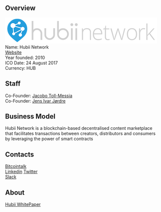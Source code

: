 ## Overview
![logo](../projects/logo/hubii.png)  
Name: Hubii Network   
[Website](https://www.hubii.network/)  
Year founded: 2010   
ICO Date: 24 August 2017  
Currency: HUB  
## Staff
Co-Founder: [Jacobo Toll-Messia](../people/jacobo_toll.md)  
Co-Founder: [Jens Ivar Jørdre](../people/jens_jordre.md)  
## Business Model
Hubii Network is a blockchain-based decentralised content marketplace that facilitates transactions between creators, distributors and consumers by leveraging the power of smart contracts
## Contacts
[Bitcointalk](https://bitcointalk.org/index.php?topic=2041531.0)   
[Linkedin](https://www.linkedin.com/company-beta/2330629/) 
[Twitter](https://twitter.com/hubiinetwork)    
[Slack](https://slack.hubii.network/)  
## About
[Hubii WhitePaper](https://hubii.network/hubii-network-whitepaper-en.pdf)  
